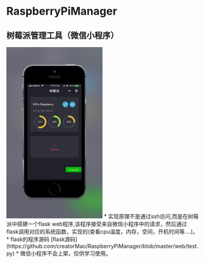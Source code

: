 # RaspberryPiManager
## 树莓派管理工具（微信小程序）

<img src="https://github.com/creatorMao/RaspberryPiManager/raw/master/Design/1.jpg"  height="50%" width="50%">
* 实现原理不是通过ssh访问,而是在树莓派中搭建一个flask web程序,该程序接受来自微信小程序中的请求，然后通过flask调用对应的系统函数，实现的(查看cpu温度，内存，空间，开机时间等....)。
* flask的程序源码 [flask源码](https://github.com/creatorMao/RaspberryPiManager/blob/master/web/test.py)
* 微信小程序不会上架，仅供学习使用。

